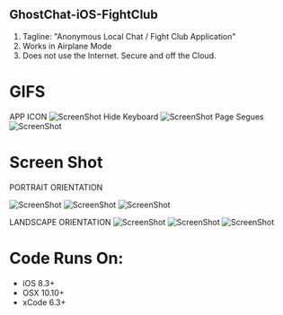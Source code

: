 ## GhostChat-iOS-FightClub
1. Tagline: "Anonymous Local Chat / Fight Club Application" 
2. Works in Airplane Mode
3. Does not use the Internet. Secure and off the Cloud.  

# GIFS
APP ICON
![ScreenShot](https://github.com/janemcdonough/GhostChat-iOS/blob/master/app_icon.gif) 
Hide Keyboard
![ScreenShot](https://github.com/janemcdonough/GhostChat-iOS/blob/master/hidekeyboard.gif) 
Page Segues
![ScreenShot](https://github.com/janemcdonough/GhostChat-iOS/blob/master/segue-views.gif) 

# Screen Shot
PORTRAIT ORIENTATION

![ScreenShot](https://github.com/janemcdonough/GhostChat-iOS/blob/master/screen-portrait1.png) 
![ScreenShot](https://github.com/janemcdonough/GhostChat-iOS/blob/master/screen-portrait2.png) 
![ScreenShot](https://github.com/janemcdonough/GhostChat-iOS/blob/master/screen-portrait3.png) 


LANDSCAPE ORIENTATION
![ScreenShot](https://github.com/janemcdonough/GhostChat-iOS/blob/master/screen-landscape1.png) 
![ScreenShot](https://github.com/janemcdonough/GhostChat-iOS/blob/master/screen-landscape2.png) 
![ScreenShot](https://github.com/janemcdonough/GhostChat-iOS/blob/master/screen-landscape3.png) 


# Code Runs On:
+ iOS 8.3+
+ OSX 10.10+
+ xCode 6.3+  
 
